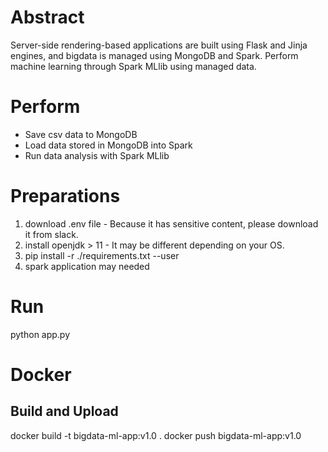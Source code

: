 # Abstract
Server-side rendering-based applications are built using Flask and Jinja engines, and bigdata is managed using MongoDB and Spark. Perform machine learning through Spark MLlib using managed data.

# Perform
- Save csv data to MongoDB
- Load data stored in MongoDB into Spark
- Run data analysis with Spark MLlib

# Preparations
1. download .env file - Because it has sensitive content, please download it from slack.
2. install openjdk > 11 - It may be different depending on your OS.
3. pip install -r ./requirements.txt --user
4. spark application may needed

# Run
python app.py

# Docker

## Build and Upload
docker build -t bigdata-ml-app:v1.0 .
docker push bigdata-ml-app:v1.0
